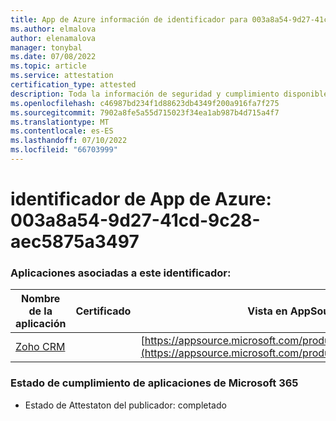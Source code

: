 ```yaml
---
title: App de Azure información de identificador para 003a8a54-9d27-41cd-9c28-aec5875a3497
ms.author: elmalova
author: elenamalova
manager: tonybal
ms.date: 07/08/2022
ms.topic: article
ms.service: attestation
certification_type: attested
description: Toda la información de seguridad y cumplimiento disponible para 003a8a54-9d27-41cd-9c28-aec5875a3497.
ms.openlocfilehash: c46987bd234f1d88623db4349f200a916fa7f275
ms.sourcegitcommit: 7902a8fe5a55d715023f34ea1ab987b4d715a4f7
ms.translationtype: MT
ms.contentlocale: es-ES
ms.lasthandoff: 07/10/2022
ms.locfileid: "66703999"
---
```

# <a name="azure-app-id-003a8a54-9d27-41cd-9c28-aec5875a3497"></a>identificador de App de Azure: 003a8a54-9d27-41cd-9c28-aec5875a3497


### <a name="apps-associated-with-this-id"></a>Aplicaciones asociadas a este identificador:
| **Nombre de la aplicación** | **Certificado** | **Vista en AppSource** |
|--------------|---------------|-----------------------|
| [Zoho CRM](../forward/WA104382094.md) |  | [https://appsource.microsoft.com/product/office/WA104382094](https://appsource.microsoft.com/product/office/WA104382094) |

### <a name="microsoft-365-app-compliance-status"></a>Estado de cumplimiento de aplicaciones de Microsoft 365
- Estado de Attestaton del publicador: completado
